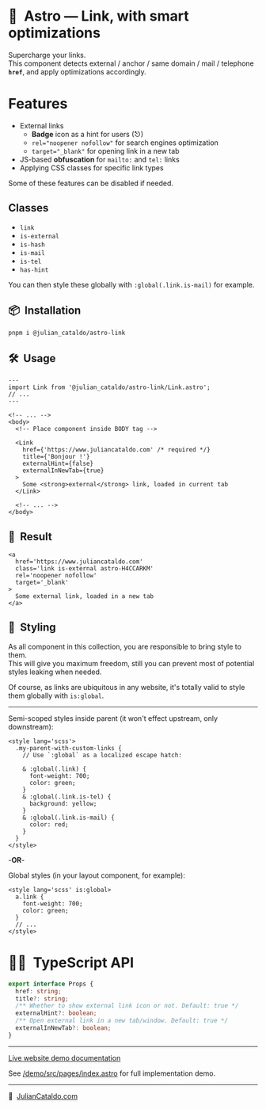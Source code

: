 # 🚀  Astro — Link, with smart optimizations

Supercharge your links.  
This component detects external / anchor / same domain / mail / telephone
**`href`**, and apply optimizations accordingly.

# Features

- External links
  - **Badge** icon as a hint for users (⎋)
  - `rel="noopener nofollow"` for search engines optimization
  - `target="_blank"` for opening link in a new tab
- JS-based **obfuscation** for `mailto:` and `tel:` links
- Applying CSS classes for specific link types

Some of these features can be disabled if needed.

## Classes

- `link`
- `is-external`
- `is-hash`
- `is-mail`
- `is-tel`
- `has-hint`

You can then style these globally with `:global(.link.is-mail)` for example.

## 📦  Installation

```sh
pnpm i @julian_cataldo/astro-link
```

## 🛠  Usage

```astro
---
import Link from '@julian_cataldo/astro-link/Link.astro';
// ...
---
```

```astro
<!-- ... -->
<body>
  <!-- Place component inside BODY tag -->

  <Link
    href={'https://www.juliancataldo.com' /* required */}
    title={'Bonjour !'}
    externalHint={false}
    externalInNewTab={true}
  >
    Some <strong>external</strong> link, loaded in current tab
  </Link>

  <!-- ... -->
</body>
```

## 🎉  Result

```astro
<a
  href='https://www.juliancataldo.com'
  class='link is-external astro-H4CCARKM'
  rel='noopener nofollow'
  target='_blank'
>
  Some external link, loaded in a new tab
</a>
```

## 🎨  Styling

As all component in this collection, you are responsible to bring style to them.  
This will give you maximum freedom, still you can prevent most of potential styles leaking when needed.

Of course, as links are ubiquitous in any website, it's totally valid to style them globally with `is:global`.

---

Semi-scoped styles inside parent (it won't effect upstream, only downstream):

```astro
<style lang='scss'>
  .my-parent-with-custom-links {
    // Use `:global` as a localized escape hatch:

    & :global(.link) {
      font-weight: 700;
      color: green;
    }
    & :global(.link.is-tel) {
      background: yellow;
    }
    & :global(.link.is-mail) {
      color: red;
    }
  }
</style>
```

-**OR**-

Global styles (in your layout component, for example):

```astro
<style lang='scss' is:global>
  a.link {
    font-weight: 700;
    color: green;
  }
  // ...
</style>
```

# 👨‍🏭  TypeScript API

```ts
export interface Props {
  href: string;
  title?: string;
  /** Whether to show external link icon or not. Default: true */
  externalHint?: boolean;
  /** Open external link in a new tab/window. Default: true */
  externalInNewTab?: boolean;
}
```

---

[Live website demo documentation](../../demo)

See [/demo/src/pages/index.astro](../../demo/src/pages/index.astro)
for full implementation demo.

---

🔗  [JulianCataldo.com](https://www.juliancataldo.com/)

